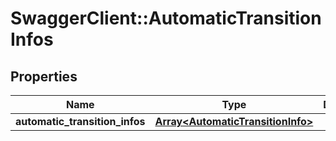# SwaggerClient::AutomaticTransitionInfos

## Properties
Name | Type | Description | Notes
------------ | ------------- | ------------- | -------------
**automatic_transition_infos** | [**Array&lt;AutomaticTransitionInfo&gt;**](AutomaticTransitionInfo.md) |  | [optional] 


